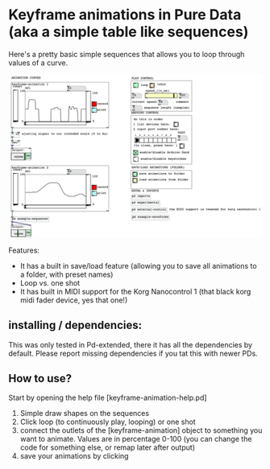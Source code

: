 # Keyframe animations in Pure Data (aka a simple table like sequences)

Here's a pretty basic simple sequences that allows you to loop through values of a curve. 

![animations.png](../screenshots_how_to_use/animation.png)


Features: 
* It has a built in save/load feature (allowing you to save all animations to a folder, with preset names)
* Loop vs. one shot
* It has built in MIDI support for the Korg Nanocontrol 1 (that black korg midi fader device, yes that one!)


## installing / dependencies:
This was only tested in Pd-extended, there it has all the dependencies by default. Please report missing dependencies if you tat this with newer PDs. 

## How to use? 

Start by opening the help file [keyframe-animation-help.pd]

1. Simple draw shapes on the sequences
2. Click loop (to continuously play, looping) or one shot
3. connect the outlets of the [keyframe-animation] object to something you want to animate. Values are in percentage 0-100 (you can change the code for something else, or remap later after output)
4. save your animations by clicking
